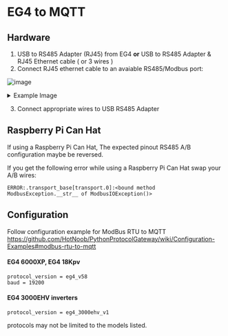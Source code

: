 # EG4 to MQTT

## Hardware
1. USB to RS485 Adapter (RJ45) from EG4 **or** USB to RS485 Adapter & RJ45 Ethernet cable ( or 3 wires ) 
2. Connect RJ45 ethernet cable to an avaiable RS485/Modbus port:

![image](https://github.com/HotNoob/PythonProtocolGateway/assets/2180145/c387d8af-5864-4795-9958-3161d23501f1)

<details>
  <summary>Example Image</summary>
  
![327825986-94315fea-abad-4c9c-942d-aa5ad4b47802](https://github.com/HotNoob/PythonProtocolGateway/assets/2180145/f8bee2f2-4f7c-4fd8-a437-2f03af1ba2b0)

</details>

3. Connect appropriate wires to USB RS485 Adapter

## Raspberry Pi Can Hat
If using a Raspberry Pi Can Hat, The expected pinout RS485 A/B configuration maybe be reversed.

If you get the following error while using a Raspberry Pi Can Hat swap your A/B wires:

```
ERROR:.transport_base[transport.0]:<bound method ModbusException.__str__ of ModbusIOException()>
```


## Configuration
Follow configuration example for ModBus RTU to MQTT
https://github.com/HotNoob/PythonProtocolGateway/wiki/Configuration-Examples#modbus-rtu-to-mqtt

#### EG4 6000XP, EG4 18Kpv
```
protocol_version = eg4_v58
baud = 19200
```

#### EG4 3000EHV inverters
```
protocol_version = eg4_3000ehv_v1
```

protocols may not be limited to the models listed.


